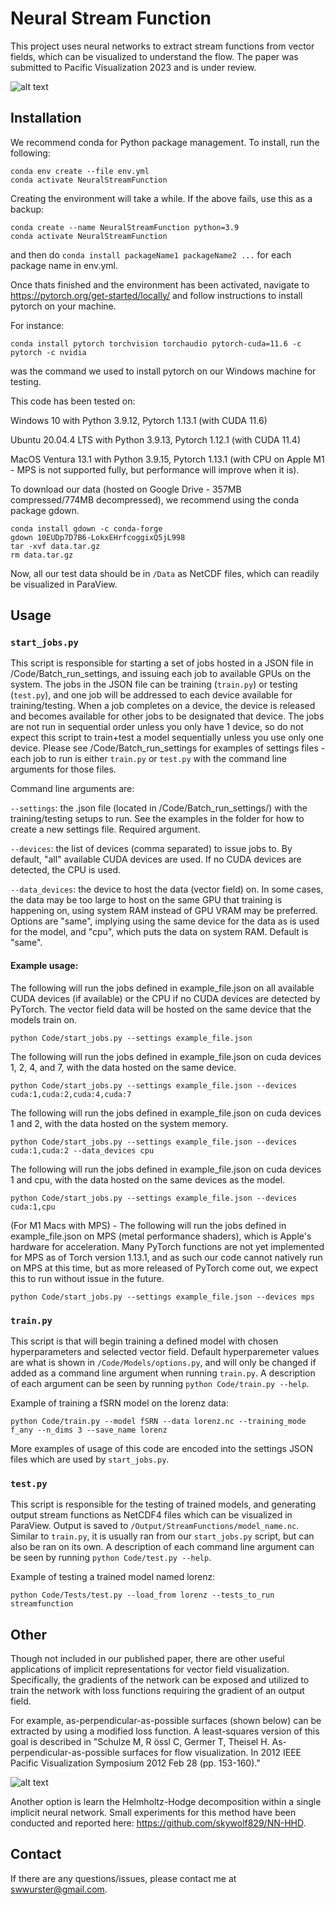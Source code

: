 # Neural Stream Function
This project uses neural networks to extract stream functions from vector fields, which can be visualized to understand the flow. The paper was submitted to Pacific Visualization 2023 and is under review.

![alt text](https://github.com/skywolf829/NeuralStreamFunction/blob/main/Figures/streamfunctions.jpg)

## Installation

We recommend conda for Python package management. To install, run the following:
```
conda env create --file env.yml
conda activate NeuralStreamFunction
```

Creating the environment will take a while. If the above fails, use this as a backup:
```
conda create --name NeuralStreamFunction python=3.9
conda activate NeuralStreamFunction
```
and then do ```conda install packageName1 packageName2 ...``` for each package name in env.yml.

Once thats finished and the environment has been activated, navigate to https://pytorch.org/get-started/locally/ and follow instructions to install pytorch on your machine.

For instance:
```
conda install pytorch torchvision torchaudio pytorch-cuda=11.6 -c pytorch -c nvidia
```

was the command we used to install pytorch on our Windows machine for testing.

This code has been tested on:

Windows 10 with Python 3.9.12, Pytorch 1.13.1 (with CUDA 11.6)

Ubuntu 20.04.4 LTS with Python 3.9.13, Pytorch 1.12.1 (with CUDA 11.4)

MacOS Ventura 13.1 with Python 3.9.15, Pytorch 1.13.1 (with CPU on Apple M1 - MPS is not supported fully, but performance will improve when it is). 

To download our data (hosted on Google Drive - 357MB compressed/774MB decompressed), we recommend using the conda package gdown.
```
conda install gdown -c conda-forge
gdown 10EUDp7D7B6-LokxEHrfcoggixQ5jL998
tar -xvf data.tar.gz
rm data.tar.gz
```
Now, all our test data should be in ```/Data``` as NetCDF files, which can readily be visualized in ParaView.

## Usage

### ```start_jobs.py```
This script is responsible for starting a set of jobs hosted in a JSON file in /Code/Batch_run_settings, and issuing each job to available GPUs on the system. The jobs in the JSON file can be training (```train.py```) or testing (```test.py```), and one job will be addressed to each device available for training/testing. When a job completes on a device, the device is released and becomes available for other jobs to be designated that device. The jobs are not run in sequential order unless you only have 1 device, so do not expect this script to train+test a model sequentially unless you use only one device. Please see /Code/Batch_run_settings for examples of settings files - each job to run is either ```train.py``` or ```test.py``` with the command line arguments for those files.

Command line arguments are:

```--settings```: the .json file (located in /Code/Batch_run_settings/) with the training/testing setups to run. See the examples in the folder for how to create a new settings file. Required argument.

```--devices```: the list of devices (comma separated) to issue jobs to. By default, "all" available CUDA devices are used. If no CUDA devices are detected, the CPU is used. 

```--data_devices```: the device to host the data (vector field) on. In some cases, the data may be too large to host on the same GPU that training is happening on, using system RAM instead of GPU VRAM may be preferred. Options are "same", implying using the same device for the data as is used for the model, and "cpu", which puts the data on system RAM. Default is "same".

#### Example usage:

The following will run the jobs defined in example_file.json on all available CUDA devices (if available) or the CPU if no CUDA devices are detected by PyTorch. The vector field data will be hosted on the same device that the models train on.

```python Code/start_jobs.py --settings example_file.json```

The following will run the jobs defined in example_file.json on cuda devices 1, 2, 4, and 7, with the data hosted on the same device.

```python Code/start_jobs.py --settings example_file.json --devices cuda:1,cuda:2,cuda:4,cuda:7```

The following will run the jobs defined in example_file.json on cuda devices 1 and 2, with the data hosted on the system memory.

```python Code/start_jobs.py --settings example_file.json --devices cuda:1,cuda:2 --data_devices cpu```

The following will run the jobs defined in example_file.json on cuda devices 1 and cpu, with the data hosted on the same devices as the model.

```python Code/start_jobs.py --settings example_file.json --devices cuda:1,cpu```

(For M1 Macs with MPS) - The following will run the jobs defined in example_file.json on MPS (metal performance shaders), which is Apple's hardware for acceleration. Many PyTorch functions are not yet implemented for MPS as of Torch version 1.13.1, and as such our code cannot natively run on MPS at this time, but as more released of PyTorch come out, we expect this to run without issue in the future.

```python Code/start_jobs.py --settings example_file.json --devices mps```

### ```train.py```
This script is that will begin training a defined model with chosen hyperparameters and selected vector field. Default hyperparemeter values are what is shown in ```/Code/Models/options.py```, and will only be changed if added as a command line argument when running ```train.py```. A description of each argument can be seen by running ```python Code/train.py --help```. 

Example of training a fSRN model on the lorenz data:

```python Code/train.py --model fSRN --data lorenz.nc --training_mode f_any --n_dims 3 --save_name lorenz```

More examples of usage of this code are encoded into the settings JSON files which are used by ```start_jobs.py```.

### ```test.py```
This script is responsible for the testing of trained models, and generating output stream functions as NetCDF4 files which can be visualized in ParaView. Output is saved to ```/Output/StreamFunctions/model_name.nc```. Similar to ```train.py```, it is usually ran from our ```start_jobs.py``` script, but can also be ran on its own. A description of each command line argument can be seen by running ```python Code/test.py --help```.

Example of testing a trained model named lorenz:

```python Code/Tests/test.py --load_from lorenz --tests_to_run streamfunction```

## Other

Though not included in our published paper, there are other useful applications of implicit representations for vector field visualization.
Specifically, the gradients of the network can be exposed and utilized to train the network with loss functions requiring the gradient of an output field.

For example, as-perpendicular-as-possible surfaces (shown below) can be extracted by using a modified loss function. A least-squares version of this goal is described in "Schulze M, R ̈ossl C, Germer T, Theisel H. As-perpendicular-as-possible surfaces for flow visualization. In 2012 IEEE Pacific Visualization Symposium 2012 Feb 28 (pp. 153-160)."

![alt text](https://github.com/skywolf829/NeuralStreamFunction/blob/main/Figures/APAP.jpeg)

Another option is learn the Helmholtz-Hodge decomposition within a single implicit neural network. Small experiments for this method have been conducted and reported here: https://github.com/skywolf829/NN-HHD.

## Contact 

If there are any questions/issues, please contact me at swwurster@gmail.com. 